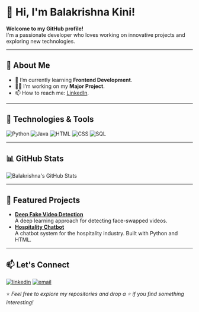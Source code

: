 # 👋 Hi, I'm Balakrishna Kini!

**Welcome to my GitHub profile!**  
I'm a passionate developer who loves working on innovative projects and exploring new technologies.

---

## 🚀 About Me
- 🌱 I’m currently learning **Frontend Development**.
- 👨‍💻 I’m working on my **Major Project**.
- 📫 How to reach me: [LinkedIn](http://linkedin.com/in/balakrishna-kini).

---

## 🔧 Technologies & Tools
![Python](https://img.shields.io/badge/-Python-3776AB?logo=python&logoColor=white&style=flat)
![Java](https://img.shields.io/badge/-Java-3776AB?logo=java&logoColor=white&style=flat)
![HTML](https://img.shields.io/badge/-HTML5-E34F26?logo=html5&logoColor=white&style=flat)
![CSS](https://img.shields.io/badge/-CSS3-1572B6?logo=css3&logoColor=white&style=flat)
![SQL](https://img.shields.io/badge/-SQL-4479A1?logo=postgresql&logoColor=white&style=flat)

---

## 📊 GitHub Stats
![Balakrishna's GitHub Stats](https://github-readme-stats.vercel.app/api?username=Balakrishna-kini&show_icons=true&theme=radical)

---

## 🌟 Featured Projects
- [**Deep Fake Video Detection**](https://github.com/Balakrishna-kini/DEEP-FAKE-VIDEO-DETECTION)  
  A deep learning approach for detecting face-swapped videos.
- [**Hospitality Chatbot**](https://github.com/Balakrishna-kini/Hospitality_Chatbot)  
  A chatbot system for the hospitality industry. Built with Python and HTML.

---

## 📫 Let's Connect
[![linkedin](https://img.shields.io/badge/linkedin-0A66C2?style=for-the-badge&logo=linkedin&logoColor=white)](http://linkedin.com/in/balakrishna-kini)
[![email](https://img.shields.io/badge/email-D14836?style=for-the-badge&logo=gmail&logoColor=white)](mailto:balakrishnakini22@gmail.com)


⭐️ _Feel free to explore my repositories and drop a ⭐️ if you find something interesting!_
